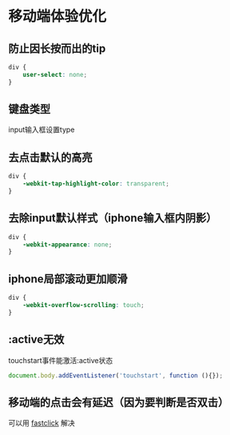 # 移动端体验优化

## 防止因长按而出的tip

```css
div {
    user-select: none;
}
```

## 键盘类型

input输入框设置type

## 去点击默认的高亮

```css
div {
    -webkit-tap-highlight-color: transparent;
}
```

## 去除input默认样式（iphone输入框内阴影）

```css
div {
    -webkit-appearance: none;
}
```

## iphone局部滚动更加顺滑

```css
div {
    -webkit-overflow-scrolling: touch;
}
```

## :active无效

touchstart事件能激活:active状态 
```js
document.body.addEventListener('touchstart', function (){});
```

## 移动端的点击会有延迟（因为要判断是否双击）

可以用 [fastclick](https://github.com/ftlabs/fastclick) 解决
